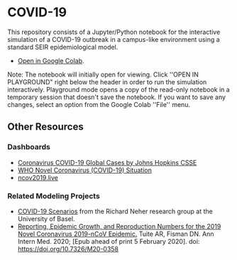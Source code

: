 # COVID-19

This repository consists of a Jupyter/Python notebook for the interactive simulation of a COVID-19 outbreak in a campus-like environment using a standard SEIR epidemiological model. 

* [Open in Google Colab](https://colab.research.google.com/drive/1ddb_0swsq9MRKyHrzflCzeF8Tqqmp24H).

Note: The notebook will initially open for viewing. Click ''OPEN IN PLAYGROUND" right below the header in order to run the simulation interactively. Playground mode opens a copy of the read-only notebook in a temporary session that doesn't save the notebook. If you want to save any changes, select an option from the Google Colab ''File'' menu.

## Other Resources

### Dashboards

* [Coronavirus COVID-19 Global Cases by Johns Hopkins CSSE](https://www.arcgis.com/apps/opsdashboard/index.html#/bda7594740fd40299423467b48e9ecf6)
* [WHO Novel Coronavirus (COVID-19) Situation](https://experience.arcgis.com/experience/685d0ace521648f8a5beeeee1b9125cd)
* [ncov2019.live](https://ncov2019.live/data)

### Related Modeling Projects

* [COVID-19 Scenarios](https://neherlab.org/covid19/) from the Richard Neher research group at the University of Basel.
* [Reporting, Epidemic Growth, and Reproduction Numbers for the 2019 Novel Coronavirus 2019-nCoV Epidemic.](https://art-bd.shinyapps.io/nCov_control/) Tuite AR, Fisman DN. Ann Intern Med. 2020; [Epub ahead of print 5 February 2020]. doi: https://doi.org/10.7326/M20-0358
